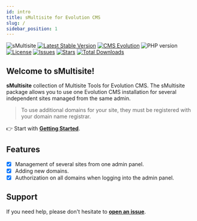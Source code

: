 ```yaml
---
id: intro
title: sMultisite for Evolution CMS
slug: /
sidebar_position: 1
---
```


![sMultisite](https://repository-images.githubusercontent.com/683186810/d71c1c9b-f143-4000-8125-5104eeee067b)
[![Latest Stable Version](https://img.shields.io/packagist/v/seiger/sMultisite?label=version)](https://packagist.org/packages/seiger/smultisite)
[![CMS Evolution](https://img.shields.io/badge/CMS-Evolution-brightgreen.svg)](https://github.com/evolution-cms/evolution)
![PHP version](https://img.shields.io/packagist/php-v/seiger/smultisite)
[![License](https://img.shields.io/packagist/l/seiger/smultisite)](https://packagist.org/packages/seiger/smultisite)
[![Issues](https://img.shields.io/github/issues/Seiger/sMultisite)](https://github.com/Seiger/sMultisite/issues)
[![Stars](https://img.shields.io/packagist/stars/Seiger/smultisite)](https://packagist.org/packages/seiger/smultisite)
[![Total Downloads](https://img.shields.io/packagist/dt/seiger/smultisite)](https://packagist.org/packages/seiger/smultisite)

## Welcome to sMultisite!

**sMultisite** collection of Multisite Tools for Evolution CMS.
The sMultisite package allows you to use one Evolution CMS
installation for several independent sites managed from the same admin.

> To use additional domains for your site, they must be registered with your domain name registrar.

👉 Start with **[Getting Started](./getting-started.md)**.

## Features

- [x] Management of several sites from one admin panel.
- [x] Adding new domains.
- [x] Authorization on all domains when logging into the admin panel.

## Support

If you need help, please don't hesitate to **[open an issue](https://github.com/Seiger/sMultisite/issues)**.
